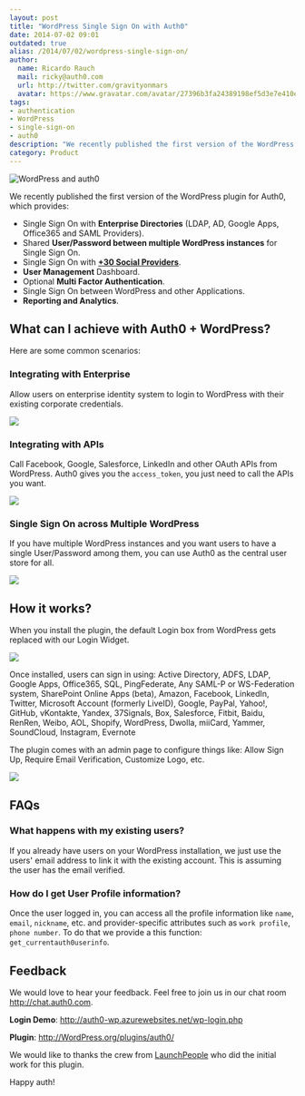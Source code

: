 ```yaml
---
layout: post
title: "WordPress Single Sign On with Auth0"
date: 2014-07-02 09:01
outdated: true
alias: /2014/07/02/wordpress-single-sign-on/
author:
  name: Ricardo Rauch
  mail: ricky@auth0.com
  url: http://twitter.com/gravityonmars
  avatar: https://www.gravatar.com/avatar/27396b3fa24389198ef5d3e7e410e9c4?size=60
tags:
- authentication
- WordPress
- single-sign-on
- auth0
description: "We recently published the first version of the WordPress plugin for Auth0, which provides:  Single Sign On with Enterprise Directories (LDAP, AD, Google Apps"
category: Product
---
```


![WordPress and auth0](https://s3.amazonaws.com/blog.auth0.com/wp-banner.png)

We recently published the first version of the WordPress plugin for Auth0, which provides:

* Single Sign On with **Enterprise Directories** (LDAP, AD, Google Apps, Office365 and SAML Providers).
* Shared **User/Password between multiple WordPress instances** for Single Sign On.
* Single Sign On with **[+30 Social Providers](https://docs.auth0.com/identityproviders)**.
* **User Management** Dashboard.
* Optional **Multi Factor Authentication**.
* Single Sign On between WordPress and other Applications.
* **Reporting and Analytics**.

<!-- more -->

## What can I achieve with Auth0 + WordPress?

Here are some common scenarios:

### Integrating with Enterprise

Allow users on enterprise identity system to login to WordPress with their existing corporate credentials.

<img src="https://docs.google.com/drawings/d/1RwLqfRCmmohc37e3NxXgCY4-yWL5y2mE-L6bq6T_qbQ/pub?w=1129&amp;h=717">

### Integrating with APIs

Call Facebook, Google, Salesforce, LinkedIn and other OAuth APIs from WordPress. Auth0 gives you the `access_token`, you just need to call the APIs you want.

<img src="https://docs.google.com/drawings/d/1A-ZGE1kfboIfMr2Qsca58mHwlDkJBnBVxy0emDSSt18/pub?w=888&amp;h=785">

### Single Sign On across Multiple WordPress

If you have multiple WordPress instances and you want users to have a single User/Password among them, you can use Auth0 as the central user store for all.

<img src="https://docs.google.com/drawings/d/1hRDRfsNmGOseY1_dEu_ig-JUWWBWD0gdzrqF0Aoc8ME/pub?w=865&amp;h=841">

## How it works?

When you install the plugin, the default Login box from WordPress gets replaced with our Login Widget.

![](https://s3.amazonaws.com/blog.auth0.com/wp-login.png)

Once installed, users can sign in using: Active Directory, ADFS, LDAP, Google Apps, Office365, SQL, PingFederate, Any SAML-P or WS-Federation system, SharePoint Online Apps (beta), Amazon, Facebook, LinkedIn, Twitter, Microsoft Account (formerly LiveID), Google, PayPal, Yahoo!, GitHub, vKontakte, Yandex, 37Signals, Box, Salesforce, Fitbit, Baidu, RenRen, Weibo, AOL, Shopify, WordPress, Dwolla, miiCard, Yammer, SoundCloud, Instagram, Evernote

The plugin comes with an admin page to configure things like: Allow Sign Up, Require Email Verification, Customize Logo, etc.

![](https://s3.amazonaws.com/blog.auth0.com/wp-settings.png)

## FAQs

### What happens with my existing users?

If you already have users on your WordPress installation, we just use the users' email address to link it with the existing account. This is assuming the user has the email verified.

### How do I get User Profile information?

Once the user logged in, you can access all the profile information like `name`, `email`, `nickname`, etc. and provider-specific attributes such as `work profile`, `phone number`. To do that we provide a this function: `get_currentauth0userinfo`.

## Feedback

We would love to hear your feedback. Feel free to join us in our chat room <http://chat.auth0.com>.

**Login Demo**: <http://auth0-wp.azurewebsites.net/wp-login.php>

**Plugin**: <http://WordPress.org/plugins/auth0/>

We would like to thanks the crew from [LaunchPeople](http://launchpeople.dk/) who did the initial work for this plugin.

Happy auth!
